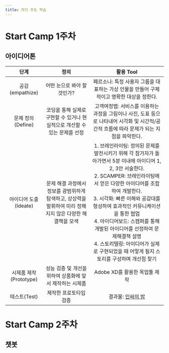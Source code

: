 ```yaml
---
title: 자기 주도 학습
---
```


# Start Camp 1주차
## 아이디어톤

|          단계          |                             정의                             |                          활용 Tool                           |
| :--------------------: | :----------------------------------------------------------: | :----------------------------------------------------------: |
|    공감(empathize)     |                 어떤 눈으로 봐야 할 것인가?                  | 페르소나: 특정 사용자 그룹을 대표하는 가상 인물을 만들어 구체적이고 명확한 대상을 정한다. |
|   문제 정의(Define)    | 코딩을 통해 실제로 구현할 수 있거나 현실적으로 개선할 수 있는 문제를 선정 | 고객여정맵: 서비스를 이용하는 과정을 그림이나 사진, 도표 등으로 나타내어 시각화 및 시간적/공간적 흐름에 따라 문제가 되는 지점을 파악한다. |
| 아이디어 도출(Ideate)  | 문제 해결 과정에서 정보를 광범위하게 탐색하고, 상상력을 발휘하여 미리 정해지지 않은 다양한 해결책을 모색 | 1. 브레인라이팅:  정의된 문제를 발전시키기 위해 각 참가자가 돌아가면서 5분 이내에 아이디어 1, 2, 3안 서술한다.<br />2. SCAMPER: 브레인라이팅에서 얻은 다양한 아이디어를 조합하여 개발한다.<br />3. 시각화: 빠른 이해와 공감대를 형성하여 효과적인 커뮤니케이션을 통한 협업<br />4. 아이디어보드: 스캠퍼를 통해 개발된 아이디어를 선정하여 문제해결책 설명<br />4. 스토리텔링: 아이디어가 실제로 구현되었을 때 어떻게 될지 스토리를 구성하며 개선점 찾기 |
| 시제품 제작(Prototype) |   성능 검증 및 개선을 위하여 상품화에 앞서 제작하는 시제품   |                Adobe XD를 활용한 목업툴 제작                 |
|      테스트(Test)      |                    제작한 프로토타입 검증                    | 결과물: [인싸의 밤](<https://xd.adobe.com/view/e87da207-4eac-43e0-7412-ac69047813cb-9e4c/>) |

# Start Camp 2주차
## 챗봇
